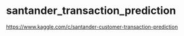 # santander_transaction_prediction
https://www.kaggle.com/c/santander-customer-transaction-prediction
